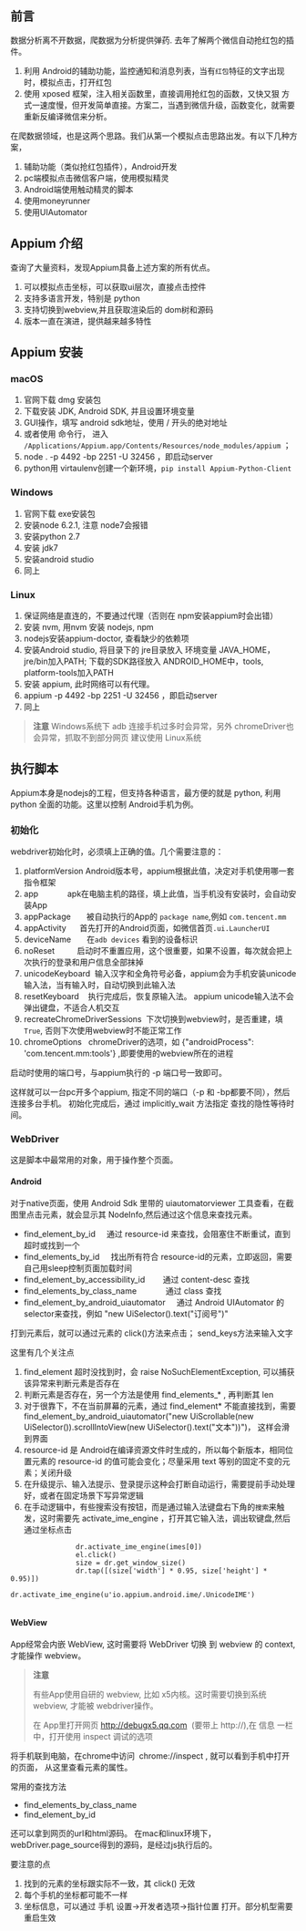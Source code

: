 ## 前言
数据分析离不开数据，爬数据为分析提供弹药.
去年了解两个微信自动抢红包的插件。
1. 利用 Android的辅助功能，监控通知和消息列表，当有`红包`特征的文字出现时，模拟点击，打开红包
2. 使用 xposed 框架，注入相关函数里，直接调用抢红包的函数，又快又狠
方式一速度慢，但开发简单直接。方案二，当遇到微信升级，函数变化，就需要重新反编译微信来分析。



在爬数据领域，也是这两个思路。我们从第一个模拟点击思路出发。有以下几种方案，
1. 辅助功能（类似抢红包插件），Android开发
2. pc端模拟点击微信客户端，使用模拟精灵
3. Android端使用触动精灵的脚本
4. 使用moneyrunner
5. 使用UIAutomator

## Appium 介绍
查询了大量资料，发现Appium具备上述方案的所有优点。
1. 可以模拟点击坐标，可以获取ui层次，直接点击控件
2. 支持多语言开发，特别是 python
3. 支持切换到webview,并且获取渲染后的 dom树和源码
3. 版本一直在演进，提供越来越多特性

## Appium 安装
### macOS
1. 官网下载  dmg 安装包
2. 下载安装 JDK, Android SDK, 并且设置环境变量 
3. GUI操作，填写 android sdk地址，使用 / 开头的绝对地址
3. 或者使用 命令行， 进入 `/Applications/Appium.app/Contents/Resources/node_modules/appium` ；
3. node . -p 4492 -bp 2251 -U 32456  ，即启动server
5. python用 virtaulenv创建一个新环境，`pip install Appium-Python-Client`

### Windows
1. 官网下载 exe安装包
2. 安装node 6.2.1, 注意 node7会报错
3. 安装python 2.7
4. 安装 jdk7
5. 安装android studio
6. 同上

### Linux
1. 保证网络是直连的，不要通过代理（否则在 npm安装appium时会出错）
2. 安装 nvm, 用nvm 安装 nodejs, npm
3. nodejs安装appium-doctor, 查看缺少的依赖项
4. 安装Android studio, 将目录下的 jre目录放入 环境变量 JAVA_HOME， jre/bin加入PATH; 下载的SDK路径放入 ANDROID_HOME中，tools, platform-tools加入PATH
5. 安装 appium, 此时网络可以有代理。
6. appium -p 4492 -bp 2251 -U 32456  ，即启动server
6. 同上

> **注意**
> Windows系统下 adb 连接手机过多时会异常，另外 chromeDriver也会异常，抓取不到部分网页
> 建议使用 Linux系统



## 执行脚本
Appium本身是nodejs的工程，但支持各种语言，最方便的就是 python, 利用 python 全面的功能。这里以控制 
Android手机为例。


### 初始化
webdriver初始化时，必须填上正确的值。几个需要注意的：
1. platformVersion  Android版本号，appium根据此值，决定对手机使用哪一套指令框架
2. app              apk在电脑主机的路径，填上此值，当手机没有安装时，会自动安装App
3. appPackage       被自动执行的App的 `package name`,例如 `com.tencent.mm`
4. appActivity      首先打开的Android页面，如微信首页`.ui.LauncherUI`
5. deviceName       在`adb devices` 看到的设备标识
6. noReset          启动时不重置应用，这个很重要，如果不设置，每次就会把上次执行的登录和用户信息全部抹掉
7. unicodeKeyboard  输入汉字和全角符号必备，appium会为手机安装unicode输入法，当有输入时，自动切换到此输入法
8. resetKeyboard    执行完成后，恢复原输入法。 appium unicode输入法不会弹出键盘，不适合人机交互
9. recreateChromeDriverSessions  下次切换到webview时，是否重建，填 `True`, 否则下次使用webview时不能正常工作
10. chromeOptions    chromeDriver的选项，如 {"androidProcess": 'com.tencent.mm:tools'} ,即要使用的webview所在的进程


启动时使用的端口号，与appium执行的 -p 端口号一致即可。

这样就可以一台pc开多个appium, 指定不同的端口（-p 和 -bp都要不同），然后连接多台手机。
初始化完成后，通过 implicitly_wait 方法指定 查找的隐性等待时间。

### WebDriver
这是脚本中最常用的对象，用于操作整个页面。

#### Android
对于native页面，使用 Android Sdk 里带的 uiautomatorviewer 工具查看，在截图里点击元素，就会显示其 NodeInfo,然后通过这个信息来查找元素。
* find_element_by_id                      通过 resource-id 来查找，会阻塞住不断重试，直到超时或找到一个
* find_elements_by_id                     找出所有符合 resource-id的元素，立即返回，需要自己用sleep控制页面加载时间
* find_element_by_accessibility_id        通过 content-desc 查找
* find_elements_by_class_name             通过 class 查找
* find_element_by_android_uiautomator     通过 Android UIAutomator 的 selector来查找，例如 "new UiSelector().text(\"订阅号\")"

打到元素后，就可以通过元素的 click()方法来点击； send_keys方法来输入文字

这里有几个关注点
1. find_element 超时没找到时，会 raise NoSuchElementException, 可以捕获该异常来判断元素是否存在
2. 判断元素是否存在，另一个方法是使用 find_elements_* , 再判断其 len
3. 对于很靠下，不在当前屏幕的元素，通过 find_element* 不能直接找到，需要 find_element_by_android_uiautomator("new UiScrollable(new UiSelector()).scrollIntoView(new UiSelector().text(\"文本\"))")， 这样会滑到界面
4. resource-id 是 Android在编译资源文件时生成的，所以每个新版本，相同位置元素的 resource-id 的值可能会变化；尽量采用 text 等别的固定不变的元素；关闭升级
5. 在升级提示、输入法提示、登录提示这种会打断自动运行，需要提前手动处理好，或者在固定场景下写异常逻辑
6. 在手动逻辑中，有些搜索没有按钮，而是通过输入法键盘右下角的`搜索`来触发，这时需要先 activate_ime_engine ，打开其它输入法，调出软键盘,然后通过坐标点击

```
                dr.activate_ime_engine(imes[0])
                el.click()
                size = dr.get_window_size()
                dr.tap([(size['width'] * 0.95, size['height'] * 0.95)])
                dr.activate_ime_engine(u'io.appium.android.ime/.UnicodeIME')
                
 ```

#### WebView
App经常会内嵌 WebView, 这时需要将 WebDriver 切换 到 webview 的 context, 才能操作 webview。

> **注意** 
>
> 有些App使用自研的 webview, 比如 x5内核。这时需要切换到系统webview, 才能被 webdriver操作。
>
> 在 App里打开网页 http://debugx5.qq.com  (要带上 http://),在 信息 一栏中，打开使用 inspect 调试的选项
>




将手机联到电脑，在chrome中访问  chrome://inspect , 就可以看到手机中打开的页面， 从这里查看元素的属性。

常用的查找方法
* find_elements_by_class_name
* find_element_by_id



还可以拿到网页的url和html源码。
在mac和linux环境下，webDriver.page_source得到的源码，是经过js执行后的。



要注意的点
1. 找到的元素的坐标跟实际不一致，其 click() 无效
2. 每个手机的坐标都可能不一样
3. 坐标信息，可以通过 手机 设置->开发者选项->指针位置 打开。部分机型需要重启生效






